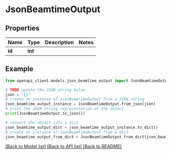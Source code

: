 # JsonBeamtimeOutput


## Properties

Name | Type | Description | Notes
------------ | ------------- | ------------- | -------------
**id** | **int** |  | 

## Example

```python
from openapi_client.models.json_beamtime_output import JsonBeamtimeOutput

# TODO update the JSON string below
json = "{}"
# create an instance of JsonBeamtimeOutput from a JSON string
json_beamtime_output_instance = JsonBeamtimeOutput.from_json(json)
# print the JSON string representation of the object
print(JsonBeamtimeOutput.to_json())

# convert the object into a dict
json_beamtime_output_dict = json_beamtime_output_instance.to_dict()
# create an instance of JsonBeamtimeOutput from a dict
json_beamtime_output_from_dict = JsonBeamtimeOutput.from_dict(json_beamtime_output_dict)
```
[[Back to Model list]](../README.md#documentation-for-models) [[Back to API list]](../README.md#documentation-for-api-endpoints) [[Back to README]](../README.md)



